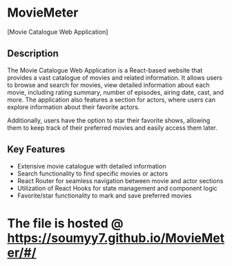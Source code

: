 # MovieMeter

[Movie Catalogue Web Application] 

## Description

The Movie Catalogue Web Application is a React-based website that provides a vast catalogue of movies and related information. It allows users to browse and search for movies, view detailed information about each movie, including rating summary, number of episodes, airing date, cast, and more. The application also features a section for actors, where users can explore information about their favorite actors.

Additionally, users have the option to star their favorite shows, allowing them to keep track of their preferred movies and easily access them later.

## Key Features

- Extensive movie catalogue with detailed information
- Search functionality to find specific movies or actors
- React Router for seamless navigation between movie and actor sections
- Utilization of React Hooks for state management and component logic
- Favorite/star functionality to mark and save preferred movies


# The file is hosted @ https://soumyy7.github.io/MovieMeter/#/
